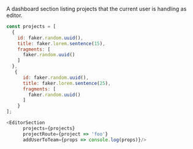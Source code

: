 A dashboard section listing projects that the current user is handling as editor.

```js
const projects = [
  {
    id: faker.random.uuid(),
    title: faker.lorem.sentence(15),
    fragments: [
      faker.random.uuid()
    ]
  },
   {
      id: faker.random.uuid(),
      title: faker.lorem.sentence(25),
      fragments: [
        faker.random.uuid()
      ]
    }
];

<EditorSection
      projects={projects}
      projectRoute={project => 'foo'}
      addUserToTeam={props => console.log(props)}/>
```
